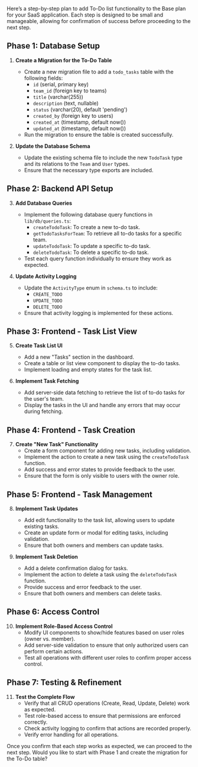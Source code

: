 Here’s a step-by-step plan to add To-Do list functionality to the Base plan for your SaaS application. Each step is designed to be small and manageable, allowing for confirmation of success before proceeding to the next step.

## Phase 1: Database Setup
1. **Create a Migration for the To-Do Table**
   - Create a new migration file to add a `todo_tasks` table with the following fields:
     - `id` (serial, primary key)
     - `team_id` (foreign key to teams)
     - `title` (varchar(255))
     - `description` (text, nullable)
     - `status` (varchar(20), default 'pending')
     - `created_by` (foreign key to users)
     - `created_at` (timestamp, default now())
     - `updated_at` (timestamp, default now())
   - Run the migration to ensure the table is created successfully.

2. **Update the Database Schema**
   - Update the existing schema file to include the new `TodoTask` type and its relations to the `Team` and `User` types.
   - Ensure that the necessary type exports are included.

## Phase 2: Backend API Setup
3. **Add Database Queries**
   - Implement the following database query functions in `lib/db/queries.ts`:
     - `createTodoTask`: To create a new to-do task.
     - `getTodoTasksForTeam`: To retrieve all to-do tasks for a specific team.
     - `updateTodoTask`: To update a specific to-do task.
     - `deleteTodoTask`: To delete a specific to-do task.
   - Test each query function individually to ensure they work as expected.

4. **Update Activity Logging**
   - Update the `ActivityType` enum in `schema.ts` to include:
     - `CREATE_TODO`
     - `UPDATE_TODO`
     - `DELETE_TODO`
   - Ensure that activity logging is implemented for these actions.

## Phase 3: Frontend - Task List View
5. **Create Task List UI**
   - Add a new "Tasks" section in the dashboard.
   - Create a table or list view component to display the to-do tasks.
   - Implement loading and empty states for the task list.

6. **Implement Task Fetching**
   - Add server-side data fetching to retrieve the list of to-do tasks for the user's team.
   - Display the tasks in the UI and handle any errors that may occur during fetching.

## Phase 4: Frontend - Task Creation
7. **Create "New Task" Functionality**
   - Create a form component for adding new tasks, including validation.
   - Implement the action to create a new task using the `createTodoTask` function.
   - Add success and error states to provide feedback to the user.
   - Ensure that the form is only visible to users with the owner role.

## Phase 5: Frontend - Task Management
8. **Implement Task Updates**
   - Add edit functionality to the task list, allowing users to update existing tasks.
   - Create an update form or modal for editing tasks, including validation.
   - Ensure that both owners and members can update tasks.

9. **Implement Task Deletion**
   - Add a delete confirmation dialog for tasks.
   - Implement the action to delete a task using the `deleteTodoTask` function.
   - Provide success and error feedback to the user.
   - Ensure that both owners and members can delete tasks.

## Phase 6: Access Control
10. **Implement Role-Based Access Control**
    - Modify UI components to show/hide features based on user roles (owner vs. member).
    - Add server-side validation to ensure that only authorized users can perform certain actions.
    - Test all operations with different user roles to confirm proper access control.

## Phase 7: Testing & Refinement
11. **Test the Complete Flow**
    - Verify that all CRUD operations (Create, Read, Update, Delete) work as expected.
    - Test role-based access to ensure that permissions are enforced correctly.
    - Check activity logging to confirm that actions are recorded properly.
    - Verify error handling for all operations.

Once you confirm that each step works as expected, we can proceed to the next step. Would you like to start with Phase 1 and create the migration for the To-Do table?
